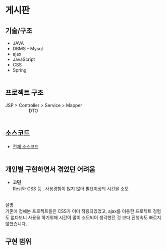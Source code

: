# 게시판
## 기술/구조
* JAVA 
* DBMS - Mysql
* ajax
* JavaScript
* CSS
* Spring
<br><br>

## 프로젝트 구조
JSP > Controller > Service > Mapper
<br>&nbsp;&nbsp;&nbsp;&nbsp;&nbsp;&nbsp;&nbsp;&nbsp;&nbsp;&nbsp;&nbsp;&nbsp;&nbsp;&nbsp;&nbsp;&nbsp;&nbsp;&nbsp;&nbsp;DTO
<br><br>

## 소스코드 
* [전체 소스코드](https://github.com/HS0430/classProject/tree/main/spring/IntelliJ/board)
<br><br>

## 개인별 구현하면서 겪었던 어려움 
* **고민** <br>
Rest와 CSS 등.. 사용경험이 많지 않아 필요이상의 시간을 소모
<br>
설명<br>
기존에 접해본 프로젝트들은 CSS가 이미 적용되있었고,
ajax를 이용한 프로젝트 경험도 없다보니 사용을 하기위해 시간이 많이 소모되어
생각했던 것 보다 진행속도 빠르지 않았습니다.
<br>

## 구현 범위


<br><br>

